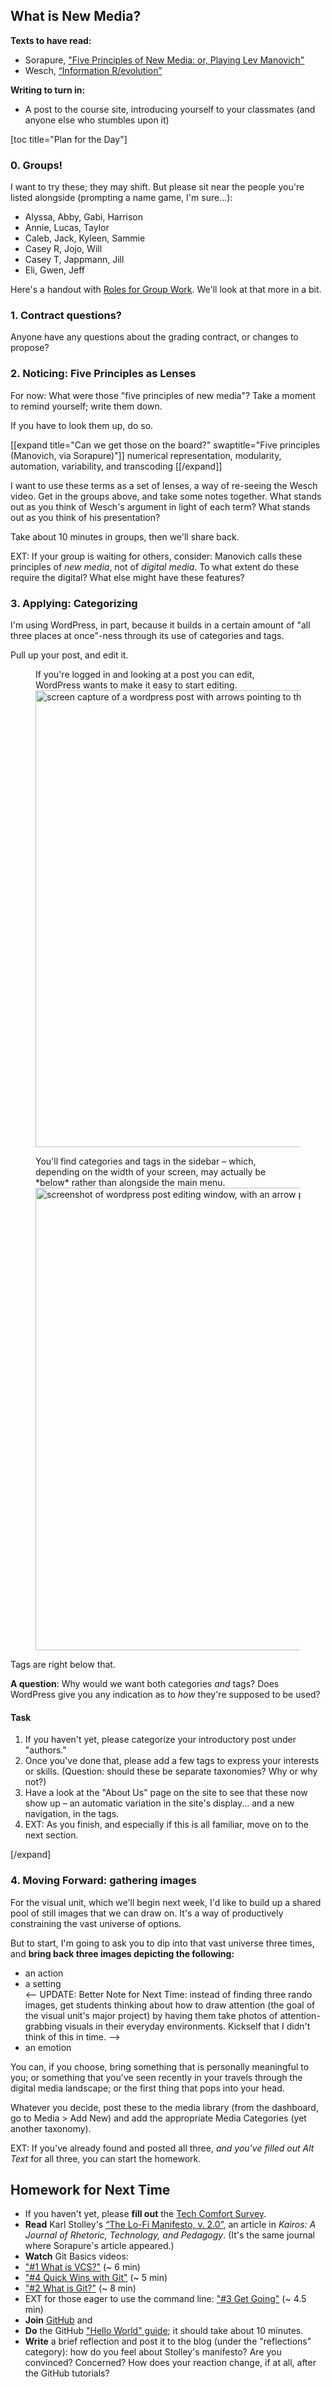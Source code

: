 ## What is New Media? 
**Texts to have read:** 

* Sorapure, ["Five Principles of New Media: or, Playing Lev Manovich"](http://kairos.technorhetoric.net/8.2/binder2.html?coverweb/sorapure/index.htm)
* Wesch, [“Information R/evolution”](http://www.youtube.com/watch?v=-4CV05HyAbM&amp;feature=youtube_gdata_player)

**Writing to turn in:**

* A post to the course site, introducing yourself to your classmates (and anyone else who stumbles upon it)


[toc title="Plan for the Day"]

### 0. Groups! 
<!-- 5-8 min --> 
I want to try these; they may shift. But please sit near the people you're listed alongside (prompting a name game, I'm sure...):

* Alyssa, Abby, Gabi, Harrison
* Annie, Lucas, Taylor
* Caleb, Jack, Kyleen, Sammie
* Casey R, Jojo, Will
* Casey T, Jappmann, Jill
* Eli, Gwen, Jeff

Here's a handout with [Roles for Group Work](/documents/2017/08/roles-for-group-work.rtf). We'll look at that more in a bit.

### 1. Contract questions?
Anyone have any questions about the grading contract, or changes to propose?

### 2. Noticing: Five Principles as Lenses
<!-- 15 min + 15 min -->
For now: What were those "five principles of new media"? Take a moment to remind yourself; write them down. 

If you have to look them up, do so. <!-- Where did you go to look them up? Why? -->

[[expand title="Can we get those on the board?" swaptitle="Five principles (Manovich, via Sorapure)"]]
numerical representation, modularity, automation, variability,
and transcoding
[[/expand]]

I want to use these terms as a set of lenses, a way of re-seeing the Wesch video. Get in the groups above, and take some notes together. What stands out as you think of Wesch's argument in light of each term? What stands out as you think of his presentation?

Take about 10 minutes in groups, then we'll share back.
<!-- First person to ask who wants which role is the Diplomat. -->

EXT: If your group is waiting for others, consider: Manovich calls these principles of *new media*, not of *digital media*. To what extent do these require the digital? What else might have these features?


<!-- Would anyone like to volunteer to take notes for the class? -->


### 3. Applying: Categorizing
I'm using WordPress, in part, because it builds in a certain amount of "all three places at once"-ness through its use of categories and tags.

Pull up your post, and edit it.

<figure>
<figcaption>If you're logged in and looking at a post you can edit, WordPress wants to make it easy to start editing.</figcaption>
<img src="https://cdm2017.majoringinmeta.net/wp-content/uploads/2017/08/screenshot-to-edit-a-post.png" alt="screen capture of a wordpress post with arrows pointing to the three &quot;Edit&quot; links (top of post, bottom of post, top admin bar)" width="938" height="731" class="aligncenter size-full wp-image-211" />
</figure>

<figure>
<figcaption>You'll find categories and tags in the sidebar – which, depending on the width of your screen, may actually be *below* rather than alongside the main menu.</figcaption>
<img src="https://cdm2017.majoringinmeta.net/wp-content/uploads/2017/08/screenshot-to-categorize-a-post.png" alt="screenshot of wordpress post editing window, with an arrow pointing to the categories dialog box." width="899" height="740" class="aligncenter size-full wp-image-214" />
</figure>

Tags are right below that.

<div class="alert alert-info">
<strong>A question</strong>: Why would we want both categories <em>and</em> tags? Does WordPress give you any indication as to <em>how</em> they're supposed to be used?
</div>

#### Task
<ol>
<li>If you haven't yet, please categorize your introductory post under "authors."</li>
<li>Once you've done that, please add a few tags to express your interests or skills. (Question: should these be separate taxonomies? Why or why not?)</li>
<li>Have a look at the "About Us" page on the site to see that these now show up – an automatic variation in the site's display... and a new navigation, in the tags.</li>
<li>EXT: As you finish, and especially if this is all familiar, move on to the next section.</li>
</ol>
[/expand]

### 4. Moving Forward: gathering images
For the visual unit, which we'll begin next week, I'd like to build up a shared pool of still images that we can draw on. It's a way of productively constraining the vast universe of options.

But to start, I'm going to ask you to dip into that vast universe three times, and **bring back three images depicting the following:**
<div class="alert alert-success">
<ul><li>an action</li>
<li>a setting</li>	<!-- note for next time: replace with season, to set up haiku? -->
<-- UPDATE: Better Note for Next Time: instead of finding three rando images, get students thinking about how to draw attention (the goal of the visual unit's major project) by having them take photos of attention-grabbing visuals in their everyday environments. Kickself that I didn't think of this in time. --> 
<!-- UPDATE TO UPDATE: And instead of using class-time for this today, use class-time to introduce and **demo** GitHub. Use cafeteria analogy: git add = put stuff on your tray; git commit = put tray on conveyor belt; git push = press button to turn conveyor belt, bringing tray(s) to the other side of the wall. Or is it more like a cooking show? add multiple items to the plate, then hands-up (but with a label), then bring the dish to the table? -->
<li>an emotion</li>
</ul>
</div>

<!-- note for next time: start by writing something down. maybe use this for the first day?? -->

You can, if you choose, bring something that is personally meaningful to you; or something that you've seen recently in your travels through the digital media landscape; or the first thing that pops into your head. 

Whatever you decide, post these to the media library (from the dashboard, go to Media > Add New) and add the appropriate Media Categories (yet another taxonomy).

EXT: If you've already found and posted all three, *and you've filled out Alt Text* for all three, you can start the homework.

## Homework for Next Time

* If you haven't yet, please **fill out** the [Tech Comfort Survey](https://goo.gl/forms/Y6SZfG9Od2JUw1y42).
* **Read** Karl Stolley's [“The Lo-Fi Manifesto, v. 2.0”](http://kairos.technorhetoric.net/20.2/inventio/stolley/), an article in *Kairos: A Journal of Rhetoric, Technology, and Pedagogy*. (It's the same journal where Sorapure's article appeared.)
* **Watch** Git Basics videos: 
 * ["#1 What is VCS?"](https://youtu.be/8oRjP8yj2Wo) (~ 6 min)
 * ["#4 Quick Wins with Git"](https://youtu.be/7w5Z7LmyLgI) (~ 5 min)
 * ["#2 What is Git?"](https://youtu.be/uhtzxPU7Bz0) (~ 8 min)
 * EXT for those eager to use the command line: ["#3 Get Going"](https://youtu.be/wmnSyrRBKTw) (~ 4.5 min)
* **Join** [GitHub](https://github.com/) and
* **Do** the GitHub ["Hello World" guide](https://guides.github.com/activities/hello-world/); it should take about 10 minutes.
* **Write** a brief reflection and post it to the blog (under the "reflections" category): how do you feel about Stolley's manifesto? Are you convinced? Concerned? How does your reaction change, if at all, after the GitHub tutorials? 
